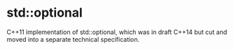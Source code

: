 std::optional<T>
================

C++11 implementation of std::optional<T>, which was in draft C++14 but cut and moved into a separate technical specification.